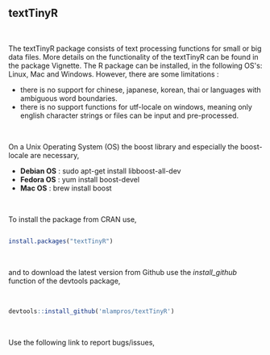 
## textTinyR
<br>

The textTinyR package consists of text processing functions for small or big data files. More details on the functionality of the textTinyR can be found in the package Vignette. The R package can be installed, in the following OS's: Linux, Mac and Windows. However, there are some limitations :

* there is no support for chinese, japanese, korean, thai or languages with ambiguous word boundaries.
* there is no support functions for utf-locale on windows, meaning only english character strings or files can be input and pre-processed.

<br>


On a Unix Operating System (OS) the boost library and especially the boost-locale are necessary,

* **Debian OS** : sudo apt-get install libboost-all-dev
* **Fedora OS** : yum install boost-devel
* **Mac OS** : brew install boost

<br>

To install the package from CRAN use, 

```R

install.packages("textTinyR")


```
<br>

and to download the latest version from Github use the *install_github* function of the devtools package,
<br><br>

```R

devtools::install_github('mlampros/textTinyR')


```
<br>

Use the following link to report bugs/issues,
<br><br>

